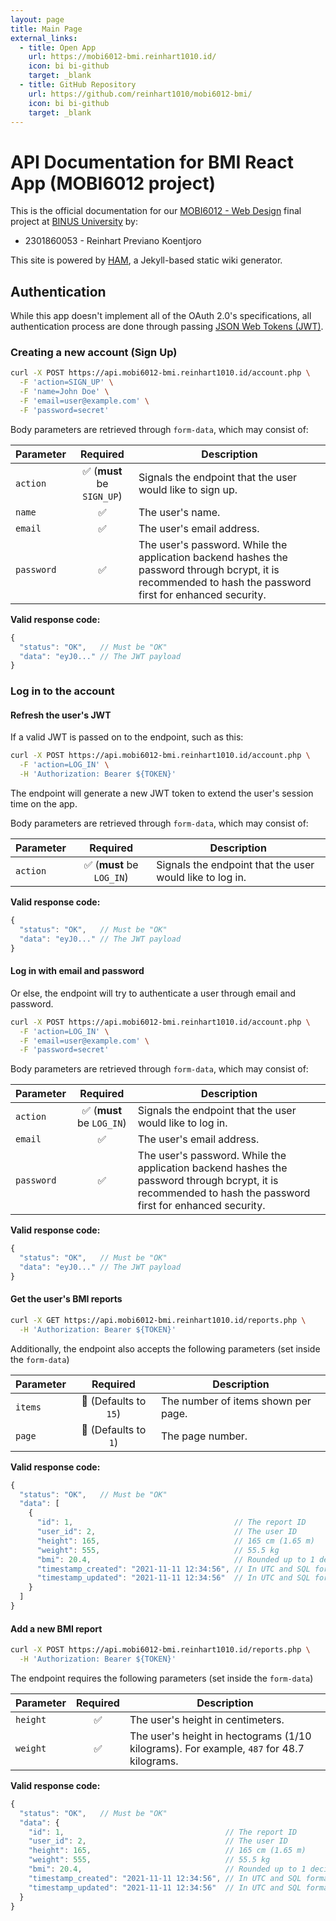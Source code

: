 ```yaml
---
layout: page
title: Main Page
external_links:
  - title: Open App
    url: https://mobi6012-bmi.reinhart1010.id/
    icon: bi bi-github
    target: _blank
  - title: GitHub Repository
    url: https://github.com/reinhart1010/mobi6012-bmi/
    icon: bi bi-github
    target: _blank
---
```


# API Documentation for BMI React App (MOBI6012 project)

This is the official documentation for our [MOBI6012 - Web Design](https://curriculum.binus.ac.id/course/MOBI6012/) final project at [BINUS University](https://binus.ac.id) by:

+ 2301860053 - Reinhart Previano Koentjoro

This site is powered by [HAM](https://ham.reinhart1010.id), a Jekyll-based static wiki generator.

## Authentication
While this app doesn't implement all of the OAuth 2.0's specifications, all authentication process are done through passing [JSON Web Tokens (JWT)](https://jwt.io).

### Creating a new account (Sign Up)
```sh
curl -X POST https://api.mobi6012-bmi.reinhart1010.id/account.php \
  -F 'action=SIGN_UP' \
  -F 'name=John Doe' \
  -F 'email=user@example.com' \
  -F 'password=secret'
```

Body parameters are retrieved through `form-data`, which may consist of:

| Parameter | Required | Description |
|---|:-:|---|
| `action` | ✅ (**must** be `SIGN_UP`) | Signals the endpoint that the user would like to sign up. |
| `name` | ✅ | The user's name. |
| `email` | ✅ | The user's email address. |
| `password` | ✅ | The user's password. While the application backend hashes the password through bcrypt, it is recommended to hash the password first for enhanced security. |

**Valid response code:**

```js
{
  "status": "OK",   // Must be "OK"
  "data": "eyJ0..." // The JWT payload
}
```

### Log in to the account
#### Refresh the user's JWT
If a valid JWT is passed on to the endpoint, such as this:

```sh
curl -X POST https://api.mobi6012-bmi.reinhart1010.id/account.php \
  -F 'action=LOG_IN' \
  -H 'Authorization: Bearer ${TOKEN}'
```

The endpoint will generate a new JWT token to extend the user's session time on the app.

Body parameters are retrieved through `form-data`, which may consist of:

| Parameter | Required | Description |
|---|:-:|---|
| `action` | ✅ (**must** be `LOG_IN`) | Signals the endpoint that the user would like to log in. |

**Valid response code:**

```js
{
  "status": "OK",   // Must be "OK"
  "data": "eyJ0..." // The JWT payload
}
```

#### Log in with email and password
Or else, the endpoint will try to authenticate a user through email and password.

```sh
curl -X POST https://api.mobi6012-bmi.reinhart1010.id/account.php \
  -F 'action=LOG_IN' \
  -F 'email=user@example.com' \
  -F 'password=secret'
```

Body parameters are retrieved through `form-data`, which may consist of:

| Parameter | Required | Description |
|---|:-:|---|
| `action` | ✅ (**must** be `LOG_IN`) | Signals the endpoint that the user would like to log in. |
| `email` | ✅ | The user's email address. |
| `password` | ✅ | The user's password. While the application backend hashes the password through bcrypt, it is recommended to hash the password first for enhanced security. |

**Valid response code:**

```js
{
  "status": "OK",   // Must be "OK"
  "data": "eyJ0..." // The JWT payload
}
```

#### Get the user's BMI reports

```sh
curl -X GET https://api.mobi6012-bmi.reinhart1010.id/reports.php \
  -H 'Authorization: Bearer ${TOKEN}'
```

Additionally, the endpoint also accepts the following parameters (set inside the `form-data`)

| Parameter | Required | Description |
|---|:-:|---|
| `items` | 🚫 (Defaults to `15`) | The number of items shown per page. |
| `page` | 🚫 (Defaults to `1`) | The page number. |

**Valid response code:**

```js
{
  "status": "OK",   // Must be "OK"
  "data": [
    {
      "id": 1,                                    // The report ID
      "user_id": 2,                               // The user ID
      "height": 165,                              // 165 cm (1.65 m)
      "weight": 555,                              // 55.5 kg
      "bmi": 20.4,                                // Rounded up to 1 decimal place
      "timestamp_created": "2021-11-11 12:34:56", // In UTC and SQL format
      "timestamp_updated": "2021-11-11 12:34:56"  // In UTC and SQL format
    }
  ]
}
```

#### Add a new BMI report

```sh
curl -X POST https://api.mobi6012-bmi.reinhart1010.id/reports.php \
  -H 'Authorization: Bearer ${TOKEN}'
```

The endpoint requires the following parameters (set inside the `form-data`)

| Parameter | Required | Description |
|---|:-:|---|
| `height` | ✅ | The user's height in centimeters. |
| `weight` | ✅ | The user's height in hectograms (1/10 kilograms). For example, `487` for 48.7 kilograms. |

**Valid response code:**

```js
{
  "status": "OK",   // Must be "OK"
  "data": {
    "id": 1,                                    // The report ID
    "user_id": 2,                               // The user ID
    "height": 165,                              // 165 cm (1.65 m)
    "weight": 555,                              // 55.5 kg
    "bmi": 20.4,                                // Rounded up to 1 decimal place
    "timestamp_created": "2021-11-11 12:34:56", // In UTC and SQL format
    "timestamp_updated": "2021-11-11 12:34:56"  // In UTC and SQL format
  }
}
```
